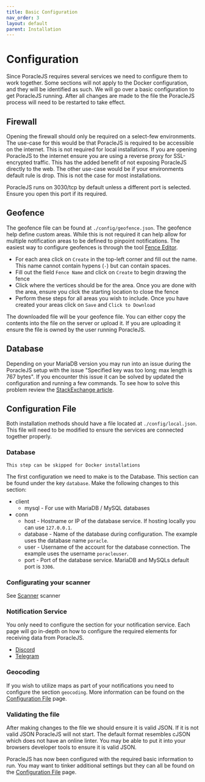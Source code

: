 ```yaml
---
title: Basic Configuration
nav_order: 3
layout: default
parent: Installation
---
```

# Configuration
Since PoracleJS requires several services we need to configure them to work together. Some sections will not apply to the Docker configuration, and they will be identified as such. We will go over a basic configuration to get PoracleJS running. After all changes are made to the file the PoracleJS process will need to be restarted to take effect.

## Firewall
Opening the firewall should only be required on a select-few environments. The use-case for this would be that PoracleJS is required to be accessible on the internet. This is not required for local installations. If you are opening PoracleJS to the internet ensure you are using a reverse proxy for SSL-encrypted traffic. This has the added benefit of not exposing PoracleJS directly to the web. The other use-case would be if your environments default rule is drop. This is not the case for most installations.

PoracleJS runs on 3030/tcp by default unless a different port is selected. Ensure you open this port if its required.

## Geofence
The geofence file can be found at `./config/geofence.json`. The geofence help define custom areas. While this is not required it can help allow for multiple notification areas to be defined to pinpoint notifications. The easiest way to configure geofences is through the tool [Fence Editor](http://geo.jasparke.net/).
 * For each area click on `Create` in the top-left corner and fill out the name. This name cannot contain hypens (`-`) but can contain spaces. 
 * Fill out the field `Fence Name` and click on `Create` to begin drawing the fence
 * Click where the vertices should be for the area. Once you are done with the area, ensure you click the starting location to close the fence
 * Perform these steps for all areas you wish to include. Once you have created your areas click on `Save` and `Click to Download`

The downloaded file will be your geofence file. You can either copy the contents into the file on the server or upload it. If you are uploading it ensure the file is owned by the user running PoracleJS.


## Database
Depending on your MariaDB version you may run into an issue during the PoracleJS setup with the issue "Specified key was too long; max length is 767 bytes". If you encounter this issue it can be solved by updated the configuration and running a few commands. To see how to solve this problem review the [StackExchange article](https://dba.stackexchange.com/questions/231219/mariadb-10-1-38-specified-key-was-too-long-max-key-length-is-767-bytes).


## Configuration File
Both installation methods should have a file located at `./config/local.json`. This file will need to be modified to ensure the services are connected together properly.

### Database
```plain
This step can be skipped for Docker installations
```
The first configuration we need to make is to the Database. This section can be found under the key `database`. Make the following changes to this section:
 * client
    * mysql - For use with MariaDB / MySQL databases
 * conn
    * host - Hostname or IP of the database service. If hosting locally you can use `127.0.0.1`.
    * database - Name of the database during configuration. The example uses the database name `poracle`.
    * user - Username of the account for the database connection. The example uses the username `poracleuser`.
    * port - Port of the database service. MariaDB and MySQLs default port is `3306`.

### Configurating your scanner

See [Scanner](scanner.md) scanner

### Notification Service
You only need to configure the section for your notification service. Each page will go in-depth on how to configure the required elements for receiving data from PoracleJS.
 * [Discord](discord)
 * [Telegram](#telegram)

### Geocoding
If you wish to utilize maps as part of your notifications you need to configure the section `geocoding`. More information can be found on the [Configuration File](../config_file#geocoding) page.

### Validating the file
After making changes to the file we should ensure it is valid JSON. If it is not valid JSON PoracleJS will not start. The default format resembles cJSON which does not have an online linter. You may be able to put it into your browsers developer tools to ensure it is valid JSON.

PoracleJS has now been configured with the required basic information to run. You may want to tinker additional settings but they can all be found on the [Configuration File](../config_file) page.
